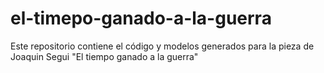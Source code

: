 # el-timepo-ganado-a-la-guerra
Este repositorio contiene el código y modelos generados para la pieza de Joaquin Segui "El tiempo ganado a la guerra"
